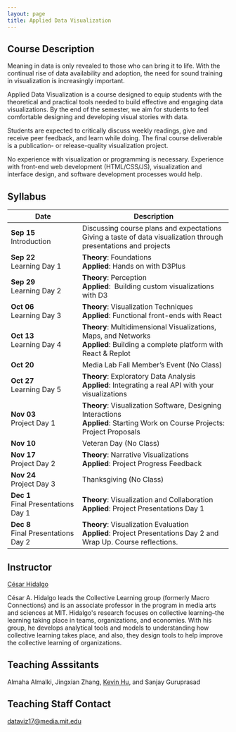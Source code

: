 ```yaml
---
layout: page
title: Applied Data Visualization
---
```


## Course Description
Meaning in data is only revealed to those who can bring it to life. With the continual rise of data availability and adoption, the need for sound training in visualization is increasingly important.

Applied Data Visualization is a course designed to equip students with the theoretical and practical tools needed to build effective and engaging data visualizations. By the end of the semester, we aim for students to feel comfortable designing and developing visual stories with data.

Students are expected to critically discuss weekly readings, give and receive peer feedback, and learn while doing. The final course deliverable is a publication- or release-quality visualization project.

No experience with visualization or programming is necessary. Experience with front-end web development (HTML/CSS/JS), visualization and interface design, and software development processes would help.


## Syllabus

| Date | Description |
| ------- | ---------- |
| **Sep 15** <br> Introduction | Discussing course plans and expectations <br> Giving a taste of data visualization through presentations and projects |
| **Sep 22** <br> Learning Day 1 | **Theory**: Foundations <br> **Applied**: Hands on with D3Plus |
| **Sep 29** <br> Learning Day 2 | **Theory**: Perception <br> **Applied**:  Building custom visualizations with D3 |
| **Oct 06** <br> Learning Day 3 | **Theory**: Visualization Techniques <br> **Applied**: Functional front-ends with React |
| **Oct 13** <br> Learning Day 4 | **Theory**: Multidimensional Visualizations, Maps, and Networks  <br> **Applied**: Building a complete platform with React & Replot |
| **Oct 20** | Media Lab Fall Member’s Event (No Class) |
| **Oct 27** <br> Learning Day 5| **Theory**: Exploratory Data Analysis <br> **Applied**: Integrating a real API with your visualizations |
| **Nov 03** <br> Project Day 1 | **Theory**: Visualization Software, Designing Interactions <br> **Applied**: Starting Work on Course Projects: Project Proposals |
| **Nov 10** | Veteran Day (No Class) |
| **Nov 17** <br> Project Day 2 | **Theory**: Narrative Visualizations <br> **Applied**: Project Progress Feedback |
| **Nov 24** <br> Project Day 3 | Thanksgiving (No Class) |
| **Dec 1** <br> Final Presentations Day 1 | **Theory**: Visualization and Collaboration <br> **Applied**: Project Presentations Day 1 |
| **Dec 8** <br> Final Presentations Day 2 | **Theory**: Visualization Evaluation <br> **Applied**: Project Presentations Day 2 and Wrap Up. Course reflections. |

## Instructor
[César Hidalgo](http://chidalgo.com)

César A. Hidalgo leads the Collective Learning group (formerly Macro Connections) and is an associate professor in the program in media arts and sciences at MIT. Hidalgo's research focuses on collective learning–the learning taking place in teams, organizations, and economies. With his group, he develops analytical tools and models to understanding how collective learning takes place, and also, they design tools to help improve the collective learning of organizations. 

## Teaching Asssitants
Almaha Almalki, Jingxian Zhang, [Kevin Hu](http://media.mit.edu/people/kzh), and Sanjay Guruprasad

## Teaching Staff Contact
[dataviz17@media.mit.edu](mailto://dataviz17@media.mit.edu)
